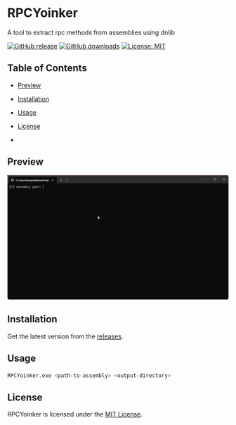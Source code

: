 # RPCYoinker
A tool to extract rpc methods from assemblies using dnlib

[![GitHub release](https://img.shields.io/github/v/release/angelicahvh/RPCYoinker?include_prereleases&sort=semver)](https://github.com/angelicahvh/RPCYoinker/releases)
[![GitHub downloads](https://img.shields.io/github/downloads/angelicahvh/RPCYoinker/total)](https://github.com/angelicahvh/RPCYoinker/releases)
[![License: MIT](https://img.shields.io/badge/License-MIT-yellow.svg)](https://opensource.org/licenses/MIT)

## Table of Contents
- [Preview](#preview)
- [Installation](#installation)
- [Usage](#usage)
- [License](#license)

- 
## Preview
<p align="center">
  <img src="assets/preview.gif" alt="Preview" width="600" />
</p>


## Installation
Get the latest version from the [releases](https://github.com/angelicahvh/RPCYoinker/releases/latest).

## Usage
```bash
RPCYoinker.exe <path-to-assembly> <output-directory>
```

## License
RPCYoinker is licensed under the [MIT License](https://opensource.org/licenses/MIT).
